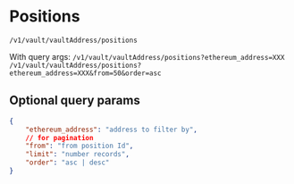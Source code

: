 
# Positions
`/v1/vault/vaultAddress/positions` 

With query args:
`/v1/vault/vaultAddress/positions?ethereum_address=XXX`
`/v1/vault/vaultAddress/positions?ethereum_address=XXX&from=50&order=asc` 

## Optional query params
```json
{
	"ethereum_address": "address to filter by",
	// for pagination
	"from": "from position Id",
	"limit": "number records",
	"order": "asc | desc"
}
```



